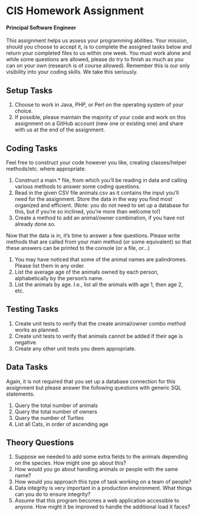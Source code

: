 # CIS Homework Assignment
#### Principal Software Engineer
This assignment helps us assess your programming abilities. Your mission, should you choose to accept it, is to complete the assigned tasks below and return your completed files to us within one week. You must work alone and while some questions are allowed, please do try to finish as much as you can on your own (research is of course allowed). Remember this is our only visibility into your coding skills. We take this seriously.

## Setup Tasks
1) Choose to work in Java, PHP, or Perl on the operating system of your choice.
2) If possible, please maintain the majority of your code and work on this assignment on a GitHub account (new one or existing one) and share with us at the end of the assignment.

## Coding Tasks
Feel free to construct your code however you like, creating classes/helper methods/etc. where appropriate.
1) Construct a main.* file, from which you’ll be reading in data and calling various methods to answer some coding questions.
2) Read in the given CSV file animals.csv as it contains the input you’ll need for the assignment.  Store the data in the way you find most organized and efficient.  (Note:  you do not need to set up a database for this, but if you’re so inclined, you’re more than welcome to!)
3) Create a method to add an animal/owner combination, if you have not already done so.

Now that the data is in, it’s time to answer a few questions.  Please write methods that are called from your main method (or some equivalent) so that these answers can be printed to the console (or a file, or…)

1) You may have noticed that some of the animal names are palindromes.  Please list them in any order.
2) List the average age of the animals owned by each person, alphabetically by the person’s name.
3) List the animals by age.  I.e., list all the animals with age 1, then age 2, etc.

## Testing Tasks
1) Create unit tests to verify that the create animal/owner combo method works as planned.
2) Create unit tests to verify that animals cannot be added if their age is negative.
3) Create any other unit tests you deem appropriate.

## Data Tasks
Again, it is not required that you set up a database connection for this assignment but please answer the following questions with generic SQL statements.
1) Query the total number of animals
2) Query the total number of owners
3) Query the number of Turtles
4) List all Cats, in order of ascending age

## Theory Questions
1) Suppose we needed to add some extra fields to the animals depending on the species.  How might one go about this?
2) How would you go about handling animals or people with the same name?
3) How would you approach this type of task working on a team of people?
4) Data integrity is very important in a production environment.  What things can you do to ensure integrity?
5) Assume that this program becomes a web application accessible to anyone.  How might it be improved to handle the additional load it faces?



